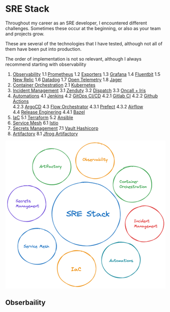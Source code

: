 # SRE Stack

Throughout my career as an SRE developer, I encountered different challenges. Sometimes these occur at the beginning, or also as your team and projects grow.

These are several of the technologies that I have tested, although not all of them have been put into production.

The order of implementation is not so relevant, although I always recommend starting with observability

1. [Observability](#Observability)
1.1 [Prometheus](#Prometheus)
1.2 [Exporters](Exporters)
1.3 [Grafana](Grafana)
1.4 [Fluentbit](Fluentbit)
1.5 [New Relic](New-Relic)
1.6 [Datadog](Datadog)
1.7 [Open Telemetry](Open-Telemetry)
1.8 [Jager](Jager)
2. [Container Orchestration](Container-Orchestration)
2.1 [Kubernetes](Kubernetes)
3. [Incident Management](Incident-Management)
3.1 [Zenduty](Zenduty)
3.2 [Dispatch](Dispatch)
3.3 [Oncall + Iris](Oncall-Iris) 
4. [Automations](Automations)
4.1 [Jenkins](Jenkins)
4.2 [GitOps CI/CD](GitOps-CI/CD)
4.2.1 [Gitlab CI](Gitlab-CI)
4.2.2 [Github Actions](Github-Actions)  
4.2.3 [ArgoCD](ArgoCD)
4.3 [Flow Orchestrator](Flow-Orchestrator)
4.3.1 [Prefect](Prefect)
4.3.2 [Airflow](Airflow)  
4.4 [Release Enginering](Release-Enginering)
4.4.1 [Bazel](Bazel)
5. [IaC](IaC)
5.1 [Terraform](Terraform)
5.2 [Ansible](Ansible)
6. [Service Mesh](Service-mesh)
6.1 [Istio](Istio)
7. [Secrets Management](Secrets-Manegement)
7.1 [Vault Hashicorp](Vault-Hashicorp)
8. [Artifactory](Artifactory)
8.1 [Jfrog Artifactory](Jfrog-Artifactory)

![SRE-stack](assets/sre-stack.png "SRE Stack")


## Obserbaility

